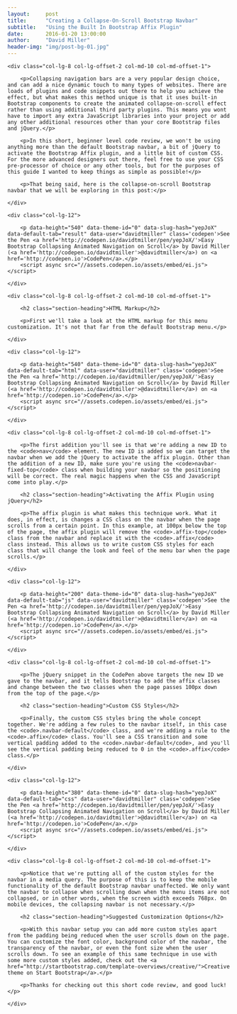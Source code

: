 ```yaml
---
layout:     post
title:      "Creating a Collapse-On-Scroll Bootstrap Navbar"
subtitle:   "Using the Built In Bootstrap Affix Plugin"
date:       2016-01-20 13:00:00
author:     "David Miller"
header-img: "img/post-bg-01.jpg"
---
```


<div class="row">

	<div class="col-lg-8 col-lg-offset-2 col-md-10 col-md-offset-1">

		<p>Collapsing navigation bars are a very popular design choice, and can add a nice dynamic touch to many types of websites. There are loads of plugins and code snippets out there to help you achieve the effect, but what makes this method unique is that it uses built-in Bootstrap components to create the animated collapse-on-scroll effect rather than using additional third party plugins. This means you wont have to import any extra JavaScript libraries into your project or add any other additional resources other than your core Bootstrap files and jQuery.</p>

		<p>In this short, beginner level code review, we won't be using anything more than the default Bootstrap navbar, a bit of jQuery to activate the Bootstrap Affix plugin, and a little bit of custom CSS. For the more advanced designers out there, feel free to use your CSS pre-processor of choice or any other tools, but for the purposes of this guide I wanted to keep things as simple as possible!</p>

		<p>That being said, here is the collapse-on-scroll Bootstrap navbar that we will be exploring in this post:</p>

	</div>

	<div class="col-lg-12">

		<p data-height="540" data-theme-id="0" data-slug-hash="yepJoX" data-default-tab="result" data-user="davidtmiller" class='codepen'>See the Pen <a href='http://codepen.io/davidtmiller/pen/yepJoX/'>Easy Bootstrap Collapsing Animated Navigation on Scroll</a> by David Miller (<a href='http://codepen.io/davidtmiller'>@davidtmiller</a>) on <a href='http://codepen.io'>CodePen</a>.</p>
		<script async src="//assets.codepen.io/assets/embed/ei.js"></script>

	</div>

	<div class="col-lg-8 col-lg-offset-2 col-md-10 col-md-offset-1">

		<h2 class="section-heading">HTML Markup</h2>

		<p>First we'll take a look at the HTML markup for this menu customization. It's not that far from the default Bootstrap menu.</p>

	</div>

	<div class="col-lg-12">

		<p data-height="540" data-theme-id="0" data-slug-hash="yepJoX" data-default-tab="html" data-user="davidtmiller" class='codepen'>See the Pen <a href='http://codepen.io/davidtmiller/pen/yepJoX/'>Easy Bootstrap Collapsing Animated Navigation on Scroll</a> by David Miller (<a href='http://codepen.io/davidtmiller'>@davidtmiller</a>) on <a href='http://codepen.io'>CodePen</a>.</p>
		<script async src="//assets.codepen.io/assets/embed/ei.js"></script>

	</div>

	<div class="col-lg-8 col-lg-offset-2 col-md-10 col-md-offset-1">

		<p>The first addition you'll see is that we're adding a new ID to the <code>nav</code> element. The new ID is added so we can target the navbar when we add the jQuery to activate the affix plugin. Other than the addition of a new ID, make sure you're using the <code>navbar-fixed-top</code> class when building your navbar so the positioning will be correct. The real magic happens when the CSS and JavaScript come into play.</p>

		<h2 class="section-heading">Activating the Affix Plugin using jQuery</h2>

		<p>The affix plugin is what makes this technique work. What it does, in effect, is changes a CSS class on the navbar when the page scrolls from a certain point. In this example, at 100px below the top of the page, the affix plugin will remove the <code>.affix-top</code> class from the navbar and replace it with the <code>.affix</code> class instead. This allows us to write custom CSS styles for each class that will change the look and feel of the menu bar when the page scrolls.</p>

	</div>

	<div class="col-lg-12">

		<p data-height="200" data-theme-id="0" data-slug-hash="yepJoX" data-default-tab="js" data-user="davidtmiller" class='codepen'>See the Pen <a href='http://codepen.io/davidtmiller/pen/yepJoX/'>Easy Bootstrap Collapsing Animated Navigation on Scroll</a> by David Miller (<a href='http://codepen.io/davidtmiller'>@davidtmiller</a>) on <a href='http://codepen.io'>CodePen</a>.</p>
		<script async src="//assets.codepen.io/assets/embed/ei.js"></script>

	</div>

	<div class="col-lg-8 col-lg-offset-2 col-md-10 col-md-offset-1">

		<p>The jQuery snippet in the CodePen above targets the new ID we gave to the navbar, and it tells Bootstrap to add the affix classes and change between the two classes when the page passes 100px down from the top of the page.</p>

		<h2 class="section-heading">Custom CSS Styles</h2>

		<p>Finally, the custom CSS styles bring the whole concept together. We're adding a few rules to the navbar itself, in this case the <code>.navbar-default</code> class, and we're adding a rule to the <code>.affix</code> class. You'll see a CSS transition and some vertical padding added to the <code>.navbar-default</code>, and you'll see the vertical padding being reduced to 0 in the <code>.affix</code> class.</p>

	</div>

	<div class="col-lg-12">

		<p data-height="380" data-theme-id="0" data-slug-hash="yepJoX" data-default-tab="css" data-user="davidtmiller" class='codepen'>See the Pen <a href='http://codepen.io/davidtmiller/pen/yepJoX/'>Easy Bootstrap Collapsing Animated Navigation on Scroll</a> by David Miller (<a href='http://codepen.io/davidtmiller'>@davidtmiller</a>) on <a href='http://codepen.io'>CodePen</a>.</p>
		<script async src="//assets.codepen.io/assets/embed/ei.js"></script>

	</div>

	<div class="col-lg-8 col-lg-offset-2 col-md-10 col-md-offset-1">

		<p>Notice that we're putting all of the custom styles for the navbar in a media query. The purpose of this is to keep the mobile functionality of the default Bootstrap navbar unaffected. We only want the navbar to collapse when scrolling down when the menu items are not collapsed, or in other words, when the screen width exceeds 768px. On mobile devices, the collapsing navbar is not necessary.</p>

		<h2 class="section-heading">Suggested Customization Options</h2>

		<p>With this navbar setup you can add more custom styles apart from the padding being reduced when the user scrolls down on the page. You can customize the font color, background color of the navbar, the transparency of the navbar, or even the font size when the user scrolls down. To see an example of this same technique in use with some more custom styles added, check out the <a href="http://startbootstrap.com/template-overviews/creative/">Creative theme on Start Bootstrap</a>.</p>

		<p>Thanks for checking out this short code review, and good luck!</p>

	</div>

</div>